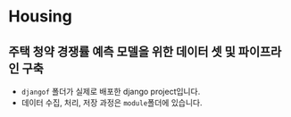 # Housing

## 주택 청약 경쟁률 예측 모델을 위한 데이터 셋 및 파이프라인 구축
- `djangof` 폴더가 실제로 배포한 django project입니다.
- 데이터 수집, 처리, 저장 과정은 `module`폴더에 있습니다.
